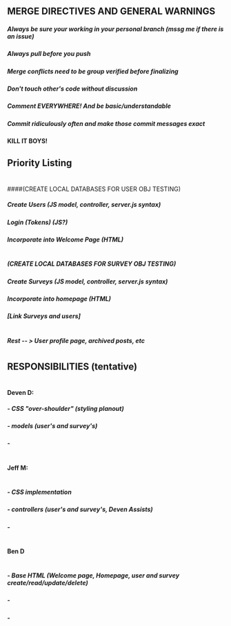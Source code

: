 ## MERGE DIRECTIVES AND GENERAL WARNINGS
##### Always be sure your working in your personal branch (mssg me if there is an issue)
##### Always pull before you push
##### Merge conflicts need to be group verified before finalizing
##### Don't touch other's code without discussion
##### Comment EVERYWHERE! And be basic/understandable
##### Commit ridiculously often and make those commit messages exact
#### KILL IT BOYS!

## Priority Listing
#
####(CREATE LOCAL DATABASES FOR USER OBJ TESTING)
##### Create Users (JS model, controller, server.js syntax)
##### Login (Tokens) (JS?)
##### Incorporate into Welcome Page (HTML)
#
##### (CREATE LOCAL DATABASES FOR SURVEY OBJ TESTING)
##### Create Surveys (JS model, controller, server.js syntax)
##### Incorporate into homepage (HTML)
##### [Link Surveys and users]
#
##### Rest -- > User profile page, archived posts, etc
#


## RESPONSIBILITIES (tentative)
#
#### Deven D:
##### - CSS "over-shoulder" (styling planout)
##### - models (user's and survey's)
##### -
#
#### Jeff M:
#
##### - CSS implementation
##### - controllers (user's and survey's, Deven Assists)
##### -
#
#### Ben D
#
##### - Base HTML (Welcome page, Homepage, user and survey create/read/update/delete)
##### -
##### -
#
